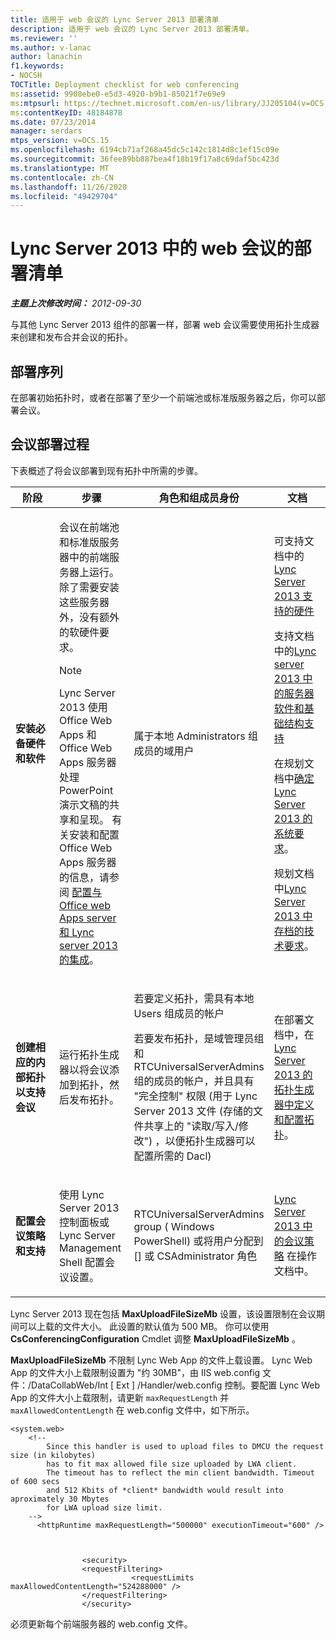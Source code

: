 ```yaml
---
title: 适用于 web 会议的 Lync Server 2013 部署清单
description: 适用于 web 会议的 Lync Server 2013 部署清单。
ms.reviewer: ''
ms.author: v-lanac
author: lanachin
f1.keywords:
- NOCSH
TOCTitle: Deployment checklist for web conferencing
ms:assetid: 9908ebe0-e5d3-4920-b9b1-85021f7e69e9
ms:mtpsurl: https://technet.microsoft.com/en-us/library/JJ205104(v=OCS.15)
ms:contentKeyID: 48184878
ms.date: 07/23/2014
manager: serdars
mtps_version: v=OCS.15
ms.openlocfilehash: 6194cb71af268a45dc5c142c1814d8c1ef15c09e
ms.sourcegitcommit: 36fee89bb887bea4f18b19f17a8c69daf5bc423d
ms.translationtype: MT
ms.contentlocale: zh-CN
ms.lasthandoff: 11/26/2020
ms.locfileid: "49429704"
---
```

# <a name="deployment-checklist-for-web-conferencing-in-lync-server-2013"></a>Lync Server 2013 中的 web 会议的部署清单

<div data-xmlns="http://www.w3.org/1999/xhtml">

<div class="topic" data-xmlns="http://www.w3.org/1999/xhtml" data-msxsl="urn:schemas-microsoft-com:xslt" data-cs="https://msdn.microsoft.com/">

<div data-asp="https://msdn2.microsoft.com/asp">



</div>

<div id="mainSection">

<div id="mainBody">

<span> </span>

_**主题上次修改时间：** 2012-09-30_

与其他 Lync Server 2013 组件的部署一样，部署 web 会议需要使用拓扑生成器来创建和发布合并会议的拓扑。

<div>

## <a name="deployment-sequence"></a>部署序列

在部署初始拓扑时，或者在部署了至少一个前端池或标准版服务器之后，你可以部署会议。

</div>

<div>

## <a name="conferencing-deployment-process"></a>会议部署过程

下表概述了将会议部署到现有拓扑中所需的步骤。


<table>
<colgroup>
<col style="width: 25%" />
<col style="width: 25%" />
<col style="width: 25%" />
<col style="width: 25%" />
</colgroup>
<thead>
<tr class="header">
<th>阶段</th>
<th>步骤</th>
<th>角色和组成员身份</th>
<th>文档</th>
</tr>
</thead>
<tbody>
<tr class="odd">
<td><p><strong>安装必备硬件和软件</strong></p></td>
<td><p>会议在前端池和标准版服务器中的前端服务器上运行。 除了需要安装这些服务器外，没有额外的软硬件要求。</p>
<div>

> [!NOTE]  
> Lync Server 2013 使用 Office Web Apps 和 Office Web Apps 服务器处理 PowerPoint 演示文稿的共享和呈现。 有关安装和配置 Office Web Apps 服务器的信息，请参阅 <A href="lync-server-2013-enabling-office-web-apps-server-and-lync-server-2013.md">配置与 Office web Apps server 和 Lync server 2013 的集成</A>。


</div></td>
<td><p>属于本地 Administrators 组成员的域用户</p></td>
<td><p>可支持文档中的<a href="lync-server-2013-supported-hardware.md">Lync Server 2013 支持的硬件</a></p>
<p>支持文档中的<a href="lync-server-2013-server-software-and-infrastructure-support.md">Lync server 2013 中的服务器软件和基础结构支持</a></p>
<p>在规划文档中<a href="lync-server-2013-determining-your-system-requirements.md">确定 Lync Server 2013 的系统要求</a>。</p>
<p>规划文档中<a href="lync-server-2013-technical-requirements-for-archiving.md">Lync Server 2013 中存档的技术要求</a>。</p></td>
</tr>
<tr class="even">
<td><p><strong>创建相应的内部拓扑以支持会议</strong></p></td>
<td><p>运行拓扑生成器以将会议添加到拓扑，然后发布拓扑。</p></td>
<td><p>若要定义拓扑，需具有本地 Users 组成员的帐户</p>
<p>若要发布拓扑，是域管理员组和 RTCUniversalServerAdmins 组的成员的帐户，并且具有 "完全控制" 权限 (用于 Lync Server 2013 文件 (存储的文件共享上的 "读取/写入/修改") ，以便拓扑生成器可以配置所需的 Dacl) </p></td>
<td><p>在部署文档中，在<a href="lync-server-2013-define-and-configure-a-topology-in-topology-builder.md">Lync Server 2013 的拓扑生成器中定义和配置拓扑</a>。</p></td>
</tr>
<tr class="odd">
<td><p><strong>配置会议策略和支持</strong></p></td>
<td><p>使用 Lync Server 2013 控制面板或 Lync Server Management Shell 配置会议设置。</p></td>
<td><p>RTCUniversalServerAdmins group ( Windows PowerShell) 或将用户分配到 [] 或 CSAdministrator 角色</p></td>
<td><p><a href="lync-server-2013-conferencing-policies.md">Lync Server 2013 中的会议策略</a> 在操作文档中。</p></td>
</tr>
</tbody>
</table>


Lync Server 2013 现在包括 **MaxUploadFileSizeMb** 设置，该设置限制在会议期间可以上载的文件大小。 此设置的默认值为 500 MB。 你可以使用 **CsConferencingConfiguration** Cmdlet 调整 **MaxUploadFileSizeMb** 。

**MaxUploadFileSizeMb** 不限制 Lync Web App 的文件上载设置。 Lync Web App 的文件大小上载限制设置为 "约 30MB"，由 IIS web.config 文件：/DataCollabWeb/Int \[ Ext \] /Handler/web.config 控制。要配置 Lync Web App 的文件大小上载限制，请更新 `maxRequestLength` 并 `maxAllowedContentLength` 在 web.config 文件中，如下所示。

    <system.web>
        <!-- 
            Since this handler is used to upload files to DMCU the request size (in kilobytes) 
            has to fit max allowed file size uploaded by LWA client.
            The timeout has to reflect the min client bandwidth. Timeout of 600 secs 
            and 512 Kbits of *client* bandwidth would result into aproximately 30 Mbytes 
            for LWA upload size limit.
        -->
          <httpRuntime maxRequestLength="500000" executionTimeout="600" />
    
    
    
                    <security>
                    <requestFiltering>
                               <requestLimits maxAllowedContentLength="524288000" />
                    </requestFiltering>
                    </security>

必须更新每个前端服务器的 web.config 文件。

</div>

</div>

<span> </span>

</div>

</div>

</div>

